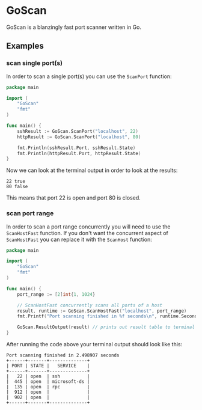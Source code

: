 # GoScan
GoScan is a blanzingly fast port scanner written in Go.

## Examples
### scan single port(s)
In order to scan a single port(s) you can use the ```ScanPort``` function:
```go
package main

import (
	"GoScan"
	"fmt"
)

func main() {
	sshResult := GoScan.ScanPort("localhost", 22)
	httpResult := GoScan.ScanPort("localhost", 80)

	fmt.Println(sshResult.Port, sshResult.State)
	fmt.Println(httpResult.Port, httpResult.State)
}
```
Now we can look at the terminal output in order to look at the results:
```
22 true
80 false
```
This means that port 22 is open and port 80 is closed.

### scan port range
In order to scan a port range concurrently you will need to use the ```ScanHostFast``` function. If you don't want the concurrent aspect of ```ScanHostFast``` you can replace it with the ```ScanHost``` function:

```go
package main

import (
	"GoScan"
	"fmt"
)

func main() {
    port_range := [2]int{1, 1024}

    // ScanHostFast concurrently scans all ports of a host
    result, runtime := GoScan.ScanHostFast("localhost", port_range)
    fmt.Printf("Port scanning finished in %f seconds\n", runtime.Seconds())

    GoScan.ResultOutput(result) // prints out result table to terminal
}
```
After running the code above your terminal output should look like this:
```
Port scanning finished in 2.498907 seconds
+------+-------+--------------+
| PORT | STATE |   SERVICE    |
+------+-------+--------------+
|   22 | open  | ssh          |
|  445 | open  | microsoft-ds |
|  135 | open  | rpc          |
|  912 | open  |              |
|  902 | open  |              |
+------+-------+--------------+
```
